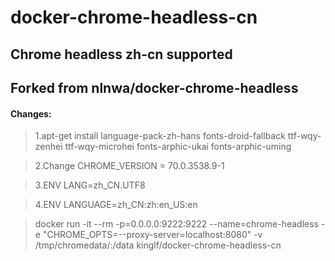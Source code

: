 # docker-chrome-headless-cn

## Chrome headless zh-cn supported
## Forked from nlnwa/docker-chrome-headless

#### Changes:
> 1.apt-get install language-pack-zh-hans fonts-droid-fallback ttf-wqy-zenhei ttf-wqy-microhei fonts-arphic-ukai fonts-arphic-uming

> 2.Change CHROME_VERSION = 70.0.3538.9-1

> 3.ENV LANG=zh_CN.UTF8

> 4.ENV LANGUAGE=zh_CN:zh:en_US:en




> docker run -it --rm -p=0.0.0.0:9222:9222 --name=chrome-headless -e "CHROME_OPTS=--proxy-server=localhost:8080" -v /tmp/chromedata/:/data kinglf/docker-chrome-headless-cn




